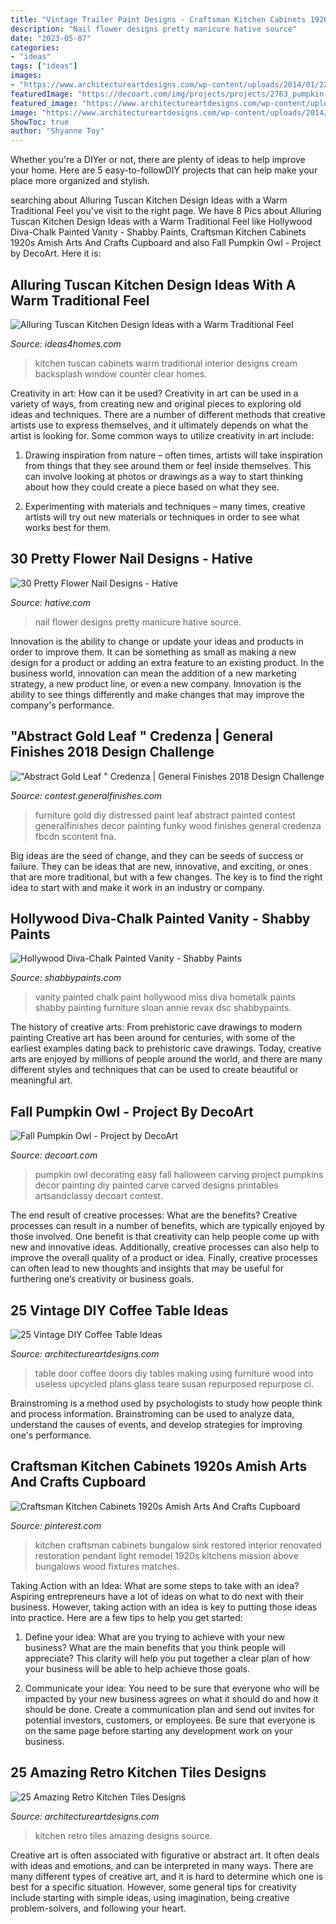 ```yaml
---
title: "Vintage Trailer Paint Designs - Craftsman Kitchen Cabinets 1920s Amish Arts And Crafts Cupboard"
description: "Nail flower designs pretty manicure hative source"
date: "2023-05-07"
categories:
- "ideas"
tags: ["ideas"]
images:
- "https://www.architectureartdesigns.com/wp-content/uploads/2014/01/2241.jpg"
featuredImage: "https://decoart.com/img/projects/projects/2763_pumpkin-owl.jpg"
featured_image: "https://www.architectureartdesigns.com/wp-content/uploads/2014/01/2241.jpg"
image: "https://www.architectureartdesigns.com/wp-content/uploads/2014/01/1225.jpg"
ShowToc: true
author: "Shyanne Toy"
---
```



Whether you're a DIYer or not, there are plenty of ideas to help improve your home. Here are 5 easy-to-followDIY projects that can help make your place more organized and stylish.

	

		
searching about Alluring Tuscan Kitchen Design Ideas with a Warm Traditional Feel you've visit to the right page. We have 8 Pics about Alluring Tuscan Kitchen Design Ideas with a Warm Traditional Feel like Hollywood Diva-Chalk Painted Vanity - Shabby Paints, Craftsman Kitchen Cabinets 1920s Amish Arts And Crafts Cupboard and also Fall Pumpkin Owl - Project by DecoArt. Here it is:
		
    
## Alluring Tuscan Kitchen Design Ideas With A Warm Traditional Feel

<img loading=lazy src="https://www.ideas4homes.com/wp-content/uploads/2015/08/Simple-White-Counter-and-Cabinets-near-Cream-Backsplash-near-Clear-Window-in-Tuscan-Kitchen-Design-Ideas.jpg" onerror="this.onerror=null;this.src='https://tse1.mm.bing.net/th?id=OIP.B8ZJJ7P_PyXkg2TOWL0ALgHaFz&amp;pid=15.1';" alt="Alluring Tuscan Kitchen Design Ideas with a Warm Traditional Feel">

_Source: ideas4homes.com_

>kitchen tuscan cabinets warm traditional interior designs cream backsplash window counter clear homes. 

	

Creativity in art: How can it be used?
Creativity in art can be used in a variety of ways, from creating new and original pieces to exploring old ideas and techniques. There are a number of different methods that creative artists use to express themselves, and it ultimately depends on what the artist is looking for. Some common ways to utilize creativity in art include:
1. Drawing inspiration from nature – often times, artists will take inspiration from things that they see around them or feel inside themselves. This can involve looking at photos or drawings as a way to start thinking about how they could create a piece based on what they see.

2. Experimenting with materials and techniques – many times, creative artists will try out new materials or techniques in order to see what works best for them.

    
## 30 Pretty Flower Nail Designs - Hative

<img loading=lazy src="https://hative.com/wp-content/uploads/2014/11/flower-nail-designs/19-pretty-flower-nail-designs.jpg" onerror="this.onerror=null;this.src='https://tse2.mm.bing.net/th?id=OIP.VNfAg4J8GPnagor10pXGfQHaF4&amp;pid=15.1';" alt="30 Pretty Flower Nail Designs - Hative">

_Source: hative.com_

>nail flower designs pretty manicure hative source. 

	

Innovation is the ability to change or update your ideas and products in order to improve them. It can be something as small as making a new design for a product or adding an extra feature to an existing product. In the business world, innovation can mean the addition of a new marketing strategy, a new product line, or even a new company. Innovation is the ability to see things differently and make changes that may improve the company's performance.

    
## &quot;Abstract Gold Leaf &quot; Credenza | General Finishes 2018 Design Challenge

<img loading=lazy src="https://contest.generalfinishes.com/sites/default/files/images/contest/project-images/img_4882.jpg" onerror="this.onerror=null;this.src='https://tse4.mm.bing.net/th?id=OIP.r2vxwEHz8WUnUz4W5uuapwHaLH&amp;pid=15.1';" alt="&quot;Abstract Gold Leaf &quot; Credenza | General Finishes 2018 Design Challenge">

_Source: contest.generalfinishes.com_

>furniture gold diy distressed paint leaf abstract painted contest generalfinishes decor painting funky wood finishes general credenza fbcdn scontent fna. 

	

Big ideas are the seed of change, and they can be seeds of success or failure. They can be ideas that are new, innovative, and exciting, or ones that are more traditional, but with a few changes. The key is to find the right idea to start with and make it work in an industry or company.

    
## Hollywood Diva-Chalk Painted Vanity - Shabby Paints

<img loading=lazy src="https://shabbypaints.com/wp-content/uploads/2014/03/DSC_0033.jpg" onerror="this.onerror=null;this.src='https://tse2.mm.bing.net/th?id=OIP.asB0S9tfSbGHl0JHLVuGgAHaLz&amp;pid=15.1';" alt="Hollywood Diva-Chalk Painted Vanity - Shabby Paints">

_Source: shabbypaints.com_

>vanity painted chalk paint hollywood miss diva hometalk paints shabby painting furniture sloan annie revax dsc shabbypaints. 

	

The history of creative arts: From prehistoric cave drawings to modern painting
Creative art has been around for centuries, with some of the earliest examples dating back to prehistoric cave drawings. Today, creative arts are enjoyed by millions of people around the world, and there are many different styles and techniques that can be used to create beautiful or meaningful art.

    
## Fall Pumpkin Owl - Project By DecoArt

<img loading=lazy src="https://decoart.com/img/projects/projects/2763_pumpkin-owl.jpg" onerror="this.onerror=null;this.src='https://tse4.mm.bing.net/th?id=OIP.gEle7sAbGaR7n_5g9NvbCgHaLH&amp;pid=15.1';" alt="Fall Pumpkin Owl - Project by DecoArt">

_Source: decoart.com_

>pumpkin owl decorating easy fall halloween carving project pumpkins decor painting diy painted carve carved designs printables artsandclassy decoart contest. 

	

The end result of creative processes: What are the benefits?
Creative processes can result in a number of benefits, which are typically enjoyed by those involved. One benefit is that creativity can help people come up with new and innovative ideas. Additionally, creative processes can also help to improve the overall quality of a product or idea. Finally, creative processes can often lead to new thoughts and insights that may be useful for furthering one’s creativity or business goals.

    
## 25 Vintage DIY Coffee Table Ideas

<img loading=lazy src="https://www.architectureartdesigns.com/wp-content/uploads/2014/01/2241.jpg" onerror="this.onerror=null;this.src='https://tse2.mm.bing.net/th?id=OIP.Tnwfo1PMh76llenZGcE-wgHaJ3&amp;pid=15.1';" alt="25 Vintage DIY Coffee Table Ideas">

_Source: architectureartdesigns.com_

>table door coffee doors diy tables making using furniture wood into useless upcycled plans glass teare susan repurposed repurpose ci. 

	

Brainstroming is a method used by psychologists to study how people think and process information. Brainstroming can be used to analyze data, understand the causes of events, and develop strategies for improving one's performance.

    
## Craftsman Kitchen Cabinets 1920s Amish Arts And Crafts Cupboard

<img loading=lazy src="https://i.pinimg.com/736x/8a/03/aa/8a03aa93aceab26b13ff889b03bd4609.jpg" onerror="this.onerror=null;this.src='https://tse4.mm.bing.net/th?id=OIP.yGnGH2gN4n9Q5qRZe-1e3wHaLH&amp;pid=15.1';" alt="Craftsman Kitchen Cabinets 1920s Amish Arts And Crafts Cupboard">

_Source: pinterest.com_

>kitchen craftsman cabinets bungalow sink restored interior renovated restoration pendant light remodel 1920s kitchens mission above bungalows wood fixtures matches. 

	

Taking Action with an Idea: What are some steps to take with an idea?
Aspiring entrepreneurs have a lot of ideas on what to do next with their business. However, taking action with an idea is key to putting those ideas into practice. Here are a few tips to help you get started:
1. Define your idea: What are you trying to achieve with your new business? What are the main benefits that you think people will appreciate? This clarity will help you put together a clear plan of how your business will be able to help achieve those goals.

2. Communicate your idea: You need to be sure that everyone who will be impacted by your new business agrees on what it should do and how it should be done. Create a communication plan and send out invites for potential investors, customers, or employees. Be sure that everyone is on the same page before starting any development work on your business.


    
## 25 Amazing Retro Kitchen Tiles Designs

<img loading=lazy src="https://www.architectureartdesigns.com/wp-content/uploads/2014/01/1225.jpg" onerror="this.onerror=null;this.src='https://tse2.mm.bing.net/th?id=OIP.GE4VSrnbeXoHU-hcXklS6AHaKq&amp;pid=15.1';" alt="25 Amazing Retro Kitchen Tiles Designs">

_Source: architectureartdesigns.com_

>kitchen retro tiles amazing designs source. 

	

Creative art is often associated with figurative or abstract art. It often deals with ideas and emotions, and can be interpreted in many ways. There are many different types of creative art, and it is hard to determine which one is best for a specific situation. However, some general tips for creativity include starting with simple ideas, using imagination, being creative problem-solvers, and following your heart.

